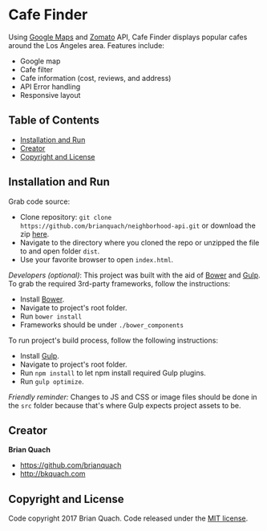 # Cafe Finder
Using [Google Maps](https://developers.google.com/maps/) and [Zomato](https://developers.zomato.com/) API, Cafe Finder displays popular cafes around the Los Angeles area. Features include:
* Google map
* Cafe filter
* Cafe information (cost, reviews, and address)
* API Error handling
* Responsive layout

## Table of Contents
* [Installation and Run](#installation-and-run)
* [Creator](#creator)
* [Copyright and License](#copyright-and-license)

## Installation and Run
Grab code source:
* Clone repository: `git clone https://github.com/brianquach/neighborhood-api.git` or download the zip [here](https://github.com/brianquach/neighborhood-api/archive/master.zip).
* Navigate to the directory where you cloned the repo or unzipped the file to and open folder `dist`.
* Use your favorite browser to open `index.html`.

*Developers (optional)*:
This project was built with the aid of [Bower](https://bower.io/) and [Gulp](http://gulpjs.com/).
To grab the required 3rd-party frameworks, follow the instructions:
* Install [Bower](https://bower.io/#install-bower).
* Navigate to project's root folder.
* Run `bower install`
* Frameworks should be under `./bower_components`

To run project's build process, follow the following instructions:
* Install [Gulp](https://github.com/gulpjs/gulp/blob/master/docs/getting-started.md).
* Navigate to project's root folder.
* Run `npm install` to let npm install required Gulp plugins.
* Run `gulp optimize`.

*Friendly reminder:* Changes to JS and CSS or image files should be done in the `src` folder because that's where Gulp expects project assets to be.

## Creator
**Brian Quach**
* <https://github.com/brianquach>
* <http://bkquach.com>

## Copyright and License
Code copyright 2017 Brian Quach. Code released under the [MIT license](https://github.com/brianquach/neighborhood-api/blob/master/LICENSE).
